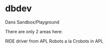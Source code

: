 dbdev
=====

Dans Sandbox/Playground

There are only 2 areas here:

RIDE driver from APL
Robots a la Crobots in APL
